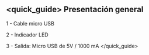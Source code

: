 ## <quick_guide> Presentación general

1 - Cable micro USB

2 - Indicador LED


3 - Salida: Micro USB de 5V / 1000 mA
</quick_guide>
